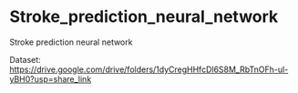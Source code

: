 # Stroke_prediction_neural_network
Stroke prediction neural network

Dataset: https://drive.google.com/drive/folders/1dyCregHHfcDl6S8M_RbTnOFh-ul-yBH0?usp=share_link


